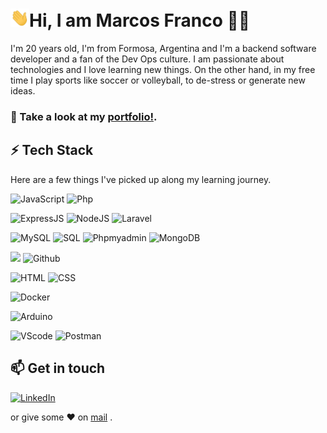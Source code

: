 # <img src="https://raw.githubusercontent.com/ABSphreak/ABSphreak/master/gifs/Hi.gif" width="30px">Hi, I am Marcos Franco 👨‍💻

I'm 20 years old, I'm from Formosa, Argentina and I'm a backend software developer and a fan of the Dev Ops culture. I am passionate about technologies and I love learning new things. On the other hand, in my free time I play sports like soccer or volleyball, to de-stress or generate new ideas.

### 🔭 Take a look at my [portfolio!](https://marcos006-dev.github.io/marcos-franco-dev/).

## ⚡ Tech Stack

Here are a few things I've picked up along my learning journey.

![JavaScript](https://img.shields.io/badge/JavaScript-F7DF1E?style=for-the-badge&logo=javascript&logoColor=black)
![Php](https://img.shields.io/badge/php-8892BF?style=for-the-badge&logo=php&logoColor=black)

<!-- ![Java](https://img.shields.io/badge/Java-ED8B00?style=for-the-badge&logo=java&logoColor=white) -->

![ExpressJS](https://img.shields.io/badge/Express.js-404D59?style=for-the-badge&logo=express) ![NodeJS](https://img.shields.io/badge/Node.js-43853D?style=for-the-badge&logo=node.js&logoColor=white) ![Laravel](https://img.shields.io/badge/Laravel-FF2D20?style=for-the-badge&logo=laravel&logoColor=black)

![MySQL](https://img.shields.io/badge/MySQL-00758F?style=for-the-badge&logo=mysql&logoColor=white) ![SQL](https://img.shields.io/badge/-SQL-000?style=for-the-badge&logo=MySQL&logoColor=4479A1) ![Phpmyadmin](https://img.shields.io/badge/-Phpmyadmin-F89C0E?style=for-the-badge&logo=Phpmyadmin&logoColor=000) ![MongoDB](https://img.shields.io/badge/MongoDB-4EA94B?style=for-the-badge&logo=mongodb&logoColor=white)

![](https://img.shields.io/badge/git%20-%23F05033.svg?&style=for-the-badge&logo=git&logoColor=white) ![Github](https://img.shields.io/badge/github%20-%23121011.svg?&style=for-the-badge&logo=github&logoColor=white)

![HTML](https://img.shields.io/badge/HTML5-E34F26?style=for-the-badge&logo=html5&logoColor=white) ![CSS](https://img.shields.io/badge/CSS-2965f1?&style=for-the-badge&logo=css3&logoColor=white)

![Docker](https://img.shields.io/badge/docker%20-%230db7ed.svg?&style=for-the-badge&logo=docker&logoColor=white)

<!-- ![Jira](https://img.shields.io/badge/-Jira-000?&style=for-the-badge&logo=Jira-Software&logoColor=0052CC) -->

![Arduino](https://img.shields.io/badge/-Arduino-00979D?style=for-the-badge&logo=Arduino&logoColor=white)

![VScode](https://img.shields.io/badge/-VScode-005BA4?style=for-the-badge&logo=VisualStudioCode&logoColor=white) ![Postman](https://img.shields.io/badge/-Postman-FF6C37?style=for-the-badge&logo=Postman&logoColor=white)

## 📫 Get in touch

[![LinkedIn](https://img.shields.io/badge/LinkedIn-0077B5?style=for-the-badge&logo=linkedin&logoColor=white)](https://in.linkedin.com/in/marcos-franco-88ba6b14a/)

or give some ♥ on [mail](mailto:marcosfrc013@gmail.com) .
